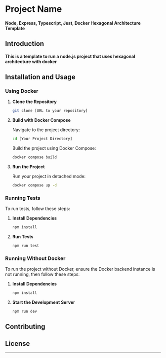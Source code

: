 # Project Name

#### Node, Express, Typescript, Jest, Docker Hexagonal Architecture Template

## Introduction

#### This is a template to run a node.js project that uses hexagonal architecture with docker

## Installation and Usage

### Using Docker

1. **Clone the Repository**

    ```bash
    git clone [URL to your repository]
    ```

2. **Build with Docker Compose**

    Navigate to the project directory:

    ```bash
    cd [Your Project Directory]
    ```

    Build the project using Docker Compose:

    ```bash
    docker compose build
    ```

3. **Run the Project**

    Run your project in detached mode:

    ```bash
    docker compose up -d
    ```

### Running Tests

To run tests, follow these steps:

1. **Install Dependencies**

    ```bash
    npm install
    ```

2. **Run Tests**

    ```bash
    npm run test
    ```

### Running Without Docker

To run the project without Docker, ensure the Docker backend instance is not running, then follow these steps:

1. **Install Dependencies**

    ```bash
    npm install
    ```

2. **Start the Development Server**

    ```bash
    npm run dev
    ```

## Contributing

[//]: # (Provide instructions on how others can contribute to your project. Include guidelines for code contributions, issue reporting, and pull requests.)

## License

[//]: # (Specify the license under which your project is released, if applicable.)

---

[//]: # (You can also add additional sections like 'Features', 'Built With', 'Acknowledgments', etc. depending on your project's needs.)

